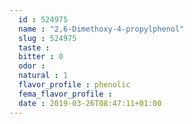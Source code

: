 ```yaml
---
  id : 524975
  name : "2,6-Dimethoxy-4-propylphenol"
  slug : 524975
  taste : 
  bitter : 0
  odor : 
  natural : 1
  flavor_profile : phenolic
  fema_flavor_profile : 
  date : 2019-03-26T08:47:11+01:00
---
```



